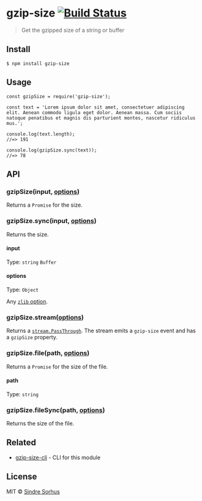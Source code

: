 gzip-size [![Build Status](https://travis-ci.org/sindresorhus/gzip-size.svg?branch=master)](https://travis-ci.org/sindresorhus/gzip-size)
=========================================================================================================================================

> Get the gzipped size of a string or buffer

Install
-------

    $ npm install gzip-size

Usage
-----

    const gzipSize = require('gzip-size');

    const text = 'Lorem ipsum dolor sit amet, consectetuer adipiscing elit. Aenean commodo ligula eget dolor. Aenean massa. Cum sociis natoque penatibus et magnis dis parturient montes, nascetur ridiculus mus.';

    console.log(text.length);
    //=> 191

    console.log(gzipSize.sync(text));
    //=> 78

API
---

### gzipSize(input, [options](#options))

Returns a `Promise` for the size.

### gzipSize.sync(input, [options](#options))

Returns the size.

#### input

Type: `string` `Buffer`

#### options

Type: `Object`

Any [`zlib` option](https://nodejs.org/api/zlib.html#zlib_class_options).

### gzipSize.stream([options](#options))

Returns a [`stream.PassThrough`](https://nodejs.org/api/stream.html#stream_class_stream_passthrough). The stream emits a `gzip-size` event and has a `gzipSize` property.

### gzipSize.file(path, [options](#options))

Returns a `Promise` for the size of the file.

#### path

Type: `string`

### gzipSize.fileSync(path, [options](#options))

Returns the size of the file.

Related
-------

-   [gzip-size-cli](https://github.com/sindresorhus/gzip-size-cli) - CLI for this module

License
-------

MIT © [Sindre Sorhus](https://sindresorhus.com)
